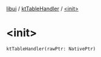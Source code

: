 [libui](../index.md) / [ktTableHandler](index.md) / [&lt;init&gt;](./-init-.md)

# &lt;init&gt;

`ktTableHandler(rawPtr: NativePtr)`